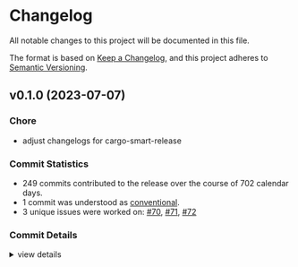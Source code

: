 # Changelog

All notable changes to this project will be documented in this file.

The format is based on [Keep a Changelog](https://keepachangelog.com/en/1.0.0/),
and this project adheres to [Semantic Versioning](https://semver.org/spec/v2.0.0.html).

## v0.1.0 (2023-07-07)

<csr-id-ca43921af214903e2d1345bb05b5f9c6e1987919/>

### Chore

 - <csr-id-ca43921af214903e2d1345bb05b5f9c6e1987919/> adjust changelogs for cargo-smart-release

### Commit Statistics

<csr-read-only-do-not-edit/>

 - 249 commits contributed to the release over the course of 702 calendar days.
 - 1 commit was understood as [conventional](https://www.conventionalcommits.org).
 - 3 unique issues were worked on: [#70](https://github.com/nucypher/ferveo/issues/70), [#71](https://github.com/nucypher/ferveo/issues/71), [#72](https://github.com/nucypher/ferveo/issues/72)

### Commit Details

<csr-read-only-do-not-edit/>

<details><summary>view details</summary>

 * **[#70](https://github.com/nucypher/ferveo/issues/70)**
    - Dkg State Machine refactor ([`8594316`](https://github.com/nucypher/ferveo/commit/85943169e27d7dbbdce835d6563ac4d838a410e1))
 * **[#71](https://github.com/nucypher/ferveo/issues/71)**
    - Added serialization/deserialization to the dkg state machine ([`653be13`](https://github.com/nucypher/ferveo/commit/653be13c8a9d7de2e98ac76eca3aadf8f8cadf4a))
 * **[#72](https://github.com/nucypher/ferveo/issues/72)**
    - Refactor subproductdomain ([`2d8026b`](https://github.com/nucypher/ferveo/commit/2d8026b2299fd9b67c77fb3b4e565ff9f4e6505b))
 * **Uncategorized**
    - Release ferveo-common-pre-release v0.1.0, subproductdomain-pre-release v0.1.0, group-threshold-cryptography-pre-release v0.1.0, ferveo-pre-release v0.2.0 ([`a7b889e`](https://github.com/nucypher/ferveo/commit/a7b889e3a20cfffc96bcb801dfb0946227cb32d9))
    - Adjust changelogs for cargo-smart-release ([`ca43921`](https://github.com/nucypher/ferveo/commit/ca43921af214903e2d1345bb05b5f9c6e1987919))
    - Adjusting changelogs prior to release of ferveo-common-pre-release v0.1.0, subproductdomain-pre-release v0.1.0, group-threshold-cryptography-pre-release v0.1.0, ferveo-pre-release v0.2.0 ([`0ccba13`](https://github.com/nucypher/ferveo/commit/0ccba13b0608e2023d8792ac9b0402af5ebaad0b))
    - Release 0.1.0 crate versions ([`c02e305`](https://github.com/nucypher/ferveo/commit/c02e3050b7a9dcf0260a5eb4e42ff74f3788c3bf))
    - Merge pull request #134 from piotr-roslaniec/remove-ftt-opt ([`2338213`](https://github.com/nucypher/ferveo/commit/23382139265bc043769d41f4da9e0998f9ba9757))
    - Use general evaluation domain ([`2c20efb`](https://github.com/nucypher/ferveo/commit/2c20efb59d7d1075d6b1413b2ae7fbb55c422143))
    - Fix using bad number of domain points ([`d5ec5e0`](https://github.com/nucypher/ferveo/commit/d5ec5e0f9d1303e51a805c4dafbab7ed2efcb7be))
    - Merge pull request #119 from nucypher/nucypher-core-integration ([`52c1f27`](https://github.com/nucypher/ferveo/commit/52c1f27627798fa266d2e5079f5121cc71e8e284))
    - Merge pull request #118 from nucypher/expose-bindings-from-main-crate ([`11d6cea`](https://github.com/nucypher/ferveo/commit/11d6ceaf26f45c76dec0c5a9fcf5eae5301502d3))
    - Merge pull request #114 from piotr-roslaniec/python-exceptions ([`87d8f1c`](https://github.com/nucypher/ferveo/commit/87d8f1cf23e27e01c4a91c964a8327b24e4ad360))
    - Publish 0.1.0-alpha.2 ([`8ce4697`](https://github.com/nucypher/ferveo/commit/8ce469734f08511ee3c897d09aa323a8a1ac62fe))
    - Release pre-release crates ([`8df87ff`](https://github.com/nucypher/ferveo/commit/8df87ff36ac81bd9e60013cda892d31ddf402868))
    - Update crates to 2021 edition #111 ([`591c05e`](https://github.com/nucypher/ferveo/commit/591c05e64ef9d2f7218418b6aa9d33181c60c88f))
    - Expose typed python exceptions ([`6b6f6d7`](https://github.com/nucypher/ferveo/commit/6b6f6d724eeb11c1b638ce51c94f904dec9f73b1))
    - Merge pull request #107 from piotr-roslaniec/zeroize ([`a7eebe5`](https://github.com/nucypher/ferveo/commit/a7eebe57ecbb1aed57410c54710ad79fa6402601))
    - Apply pr suggestions ([`1a48fea`](https://github.com/nucypher/ferveo/commit/1a48fea1c43e038e5f29f9f0a884666ca8dbe9e2))
    - Merge remote-tracking branch 'upstream/main' into zeroize ([`c9b230a`](https://github.com/nucypher/ferveo/commit/c9b230aa011cc537d7d5dcee84cd63a595b471cc))
    - Zeroize nonce ([`03974b2`](https://github.com/nucypher/ferveo/commit/03974b2f5d3bb195ced9b9072fbf5703e976962e))
    - Zeroize plaintext ([`a7e1914`](https://github.com/nucypher/ferveo/commit/a7e1914a7cb677105ffe58d74e02a04afb5fc8a7))
    - Zeroize private key share ([`61068f0`](https://github.com/nucypher/ferveo/commit/61068f04f777a81ec5d2662e8a4ebd34ced2094e))
    - Zeroize chacha ([`61c84da`](https://github.com/nucypher/ferveo/commit/61c84da62144c46fd850989f5c9ec17a3ef6ac07))
    - Zeroize on drop ([`b2402e7`](https://github.com/nucypher/ferveo/commit/b2402e7eade318efde104220dcf92c390d45ccca))
    - Zeroize shared secret ([`54ce650`](https://github.com/nucypher/ferveo/commit/54ce65076c45f937fa0e29a780206f2e32063a92))
    - Merge remote-tracking branch 'upstream/main' into static-arrays ([`7f663f3`](https://github.com/nucypher/ferveo/commit/7f663f3e006e7a9657f84c1fdfb02d04bde413da))
    - Merge pull request #113 from piotr-roslaniec/fix-simple-tdec-shares ([`85fe85a`](https://github.com/nucypher/ferveo/commit/85fe85aeface8eba8752c00d029e7a200216e9e3))
    - Remove implicit ordering from domain points in public dkg params ([`6ab1df9`](https://github.com/nucypher/ferveo/commit/6ab1df92d0d55f5c93d8eeae505a2d8146b27811))
    - Merge pull request #102 from piotr-roslaniec/local-verification-wasm ([`aacdf04`](https://github.com/nucypher/ferveo/commit/aacdf0462d73720e97c1d7924fc49e3d252a691a))
    - Fix failing test ([`c4912f5`](https://github.com/nucypher/ferveo/commit/c4912f5b11e87a96cb726e9122559ee042ffc15f))
    - Js bindings fail to correctly decrypt the ciphertext ([`ae79060`](https://github.com/nucypher/ferveo/commit/ae790601f691a7727489dbd8606dcd6ed0e4106d))
    - Fix ci checks ([`f22fb4a`](https://github.com/nucypher/ferveo/commit/f22fb4a56e0b4e54a0f1b7c8d7f4e2bf14cd2d18))
    - Update wasm bindings ([`9215238`](https://github.com/nucypher/ferveo/commit/9215238e30987c13cbe66d4c05b118f9ff49d815))
    - Fix failing test ([`ffa71bc`](https://github.com/nucypher/ferveo/commit/ffa71bc19672ace4d6c298cad6d2e0ef58fff74c))
    - Js bindings fail to correctly decrypt the ciphertext ([`3e7db72`](https://github.com/nucypher/ferveo/commit/3e7db72e5878bfc54b0324c4c79a2a058fc9e0e9))
    - Fix ci checks ([`50a853b`](https://github.com/nucypher/ferveo/commit/50a853b9d755c77817b6eefcf1f6d0c1af601184))
    - Update wasm bindings ([`1cc7036`](https://github.com/nucypher/ferveo/commit/1cc7036007c05c231f241047ef01e394b8710205))
    - Merge pull request #93 from piotr-roslaniec/local-verification ([`a6ff917`](https://github.com/nucypher/ferveo/commit/a6ff91794d5a8ddd2b9ffcb7b398f58039017a96))
    - Update python bindings ([`a77fc7a`](https://github.com/nucypher/ferveo/commit/a77fc7ac4aa4e2b5bd9a45faa44e40792fc8b65e))
    - Merge branch 'main' into local-verification ([`dd1eccf`](https://github.com/nucypher/ferveo/commit/dd1eccf1575d98d5bec2486452d3aa435faa02da))
    - Merge pull request #95 from piotr-roslaniec/implicit-ordering ([`9fded5b`](https://github.com/nucypher/ferveo/commit/9fded5bbd7b85985644844d31cf391dce52aea97))
    - Refactor for 1.64.0 msrv ([`a23500c`](https://github.com/nucypher/ferveo/commit/a23500ca3918cf9456709340b00e1a54f651bb05))
    - Refactor internal ordering tracking ([`6bb4746`](https://github.com/nucypher/ferveo/commit/6bb4746ab1b2c7b0cd3ae7336fb5d8e5415b1abe))
    - Merge pull request #92 from piotr-roslaniec/simple-tdec-py-bindings ([`4b9d8c4`](https://github.com/nucypher/ferveo/commit/4b9d8c4c50f64e5f84b35999557573fcd050f1c9))
    - Refactor bindings to support simple and precomputed tdec variants ([`edc2f26`](https://github.com/nucypher/ferveo/commit/edc2f26269d51d132066c3ff60c94466d4dbe5d8))
    - Merge pull request #75 from nucypher/release-ferveo-py ([`2529f74`](https://github.com/nucypher/ferveo/commit/2529f743fe6f07935938cbef81faa0230e478f87))
    - Merge branch 'main' into release-ferveo-py ([`d503b8a`](https://github.com/nucypher/ferveo/commit/d503b8ab657cd6500dbc85cbf6c0d15804be57bc))
    - Fix ci ([`0ca00c9`](https://github.com/nucypher/ferveo/commit/0ca00c998239e0cb641fea4ccdd085b4122c72a1))
    - Merge pull request #91 from nucypher/typed-errors ([`b2eb9ef`](https://github.com/nucypher/ferveo/commit/b2eb9ef48cb977a2db724630ea8c0390d2976da6))
    - Add missing serializatin methods ([`9740da8`](https://github.com/nucypher/ferveo/commit/9740da827cb72145a5b3011f51dfcda5216b712b))
    - Merge pull request #56 from nucypher/ferveo-light-tdec ([`8fa25b6`](https://github.com/nucypher/ferveo/commit/8fa25b66bf32585b2ef406bbec3999fd9ce75225))
    - Merge remote-tracking branch 'upstream/main' into ferveo-light-tdec ([`2c5d7c8`](https://github.com/nucypher/ferveo/commit/2c5d7c86af4a70f4694565093c399f5a9296873a))
    - Merge pull request #62 from nucypher/client-server-api ([`3a6e3c4`](https://github.com/nucypher/ferveo/commit/3a6e3c4b59c192289f86c0e37f119b29ccd3d620))
    - Merge pull request #67 from nucypher/arkworks-0.4 ([`bd78f97`](https://github.com/nucypher/ferveo/commit/bd78f9741246a2118bf6e3fdf48c72d6adf51b9e))
    - Merge pull request #72 from piotr-roslaniec/tpke-wasm-api-example ([`a6caaad`](https://github.com/nucypher/ferveo/commit/a6caaad16a10e6a77450f0196f63e5be4ba46f2e))
    - Merge pull request #68 from nucypher/error-handling ([`093f17e`](https://github.com/nucypher/ferveo/commit/093f17e22f606b33a468bd62ad37cf22f3dda265))
    - Merge branch 'error-handling' into tpke-wasm-api-example ([`707f460`](https://github.com/nucypher/ferveo/commit/707f460666acc2781d6dcfa49e0f75f1159f466f))
    - Replace cargo-udeps with cargo-machete ([`9d38a03`](https://github.com/nucypher/ferveo/commit/9d38a03f0f229ff91c5c9d21cc290b30e88ad993))
    - Merge branch 'error-handling' into release-ferveo-py ([`d2a0ca0`](https://github.com/nucypher/ferveo/commit/d2a0ca045beb4dd298f2c06b20b313456a1e81f9))
    - Merge pull request #51 from nucypher/ferveo-pss ([`23955a9`](https://github.com/nucypher/ferveo/commit/23955a9a557b49e425b43e809d9c2555b85e66c5))
    - Sketch error handling in ferveo ([`a68d2d9`](https://github.com/nucypher/ferveo/commit/a68d2d9b62414fd06afa234f240508d1c41e68a8))
    - Fix benchmarks not running on ci ([`af9505d`](https://github.com/nucypher/ferveo/commit/af9505d277eb43760698c5677d2cc0583d6484f4))
    - Refactor serialization ([`b9535fe`](https://github.com/nucypher/ferveo/commit/b9535fefae0795f4b43f726378c5c65d0e776937))
    - Trim external apis ([`0b95048`](https://github.com/nucypher/ferveo/commit/0b9504833ff4025236d9821c5bdc40e66f6774d6))
    - Replace unwrap calls with result type ([`a9b4331`](https://github.com/nucypher/ferveo/commit/a9b4331c3755a0bb0dc0ca5cc355a892dc13d7d3))
    - Self review ([`2d926de`](https://github.com/nucypher/ferveo/commit/2d926de9a96a9492063fe4ad69a4dee51d5cae88))
    - Merge branch 'client-server-api' into arkworks-0.4 ([`ed88c8b`](https://github.com/nucypher/ferveo/commit/ed88c8b9f4bc11b5921ad82274776dc4603fc9c5))
    - Replace unmaintained rust-crypto crate with sha2 ([`3040970`](https://github.com/nucypher/ferveo/commit/3040970d1d61cbb13a7577422a5422eca445deca))
    - Merge branch 'ferveo-light-tdec' into client-server-api ([`8d5bef8`](https://github.com/nucypher/ferveo/commit/8d5bef892ee8d365e0a6fcc720ae4718a6475cd4))
    - Update arkworks to 0.4.0 - first pass ([`b1999b8`](https://github.com/nucypher/ferveo/commit/b1999b86a2b04c719ec29b1263612de88a0cfd49))
    - Update dev deps settings ([`d588cc8`](https://github.com/nucypher/ferveo/commit/d588cc8d339f8f4fb336fa447dbd914faee80604))
    - Update after rebase ([`aa39d7a`](https://github.com/nucypher/ferveo/commit/aa39d7a0f5e91d2945348cc49f0b5788bcf681af))
    - Merge pull request #54 from theref/TODO ([`6022f00`](https://github.com/nucypher/ferveo/commit/6022f00eaa0a495d0edf7dc92c703a5928824e18))
    - Add simple tdec to wasm bindings ([`1cc35b4`](https://github.com/nucypher/ferveo/commit/1cc35b480ebeb1f0ac6dcfd6c91e5ce627e9929c))
    - Fix import style ([`6d92b01`](https://github.com/nucypher/ferveo/commit/6d92b010139b915da1a89ffa686bf24871c7afd1))
    - Update client api tests ([`2e6b231`](https://github.com/nucypher/ferveo/commit/2e6b2317c44a0445db85fc9a1c58a71bb85e5c14))
    - Refactor module visibility ([`d287129`](https://github.com/nucypher/ferveo/commit/d287129e0a687edc7dc40ce196461be6617dcbba))
    - Simple tdec on client side fails ([`7257843`](https://github.com/nucypher/ferveo/commit/7257843a9722f4a63bfbe82fcfbaf2088711dfb6))
    - Merge pull request #48 from nucypher/benchmark-primitives-size ([`58515cf`](https://github.com/nucypher/ferveo/commit/58515cf06c39c578eced7f276d0e7b1b98fd00e9))
    - Merge branch 'ferveo-pss' into ferveo-light-tdec ([`20f0eda`](https://github.com/nucypher/ferveo/commit/20f0edaa20865ef40ce34e99417c35b42b44e1f9))
    - Merge pull request #46 from nucypher/verify-simple-tdec-shares ([`530de97`](https://github.com/nucypher/ferveo/commit/530de97b5008b94b60420adc5735cf1b656b8218))
    - Merge branch 'main' into ferveo-pss ([`1857ef6`](https://github.com/nucypher/ferveo/commit/1857ef6d4249ea2a120ee4264dbfe1745fd25f15))
    - Merge branch 'main' into verify-simple-tdec-shares ([`48a2513`](https://github.com/nucypher/ferveo/commit/48a2513d0e479067fb8e0a5dee574ec3fefb9ce7))
    - Add ferveo-python example ([`fd47f97`](https://github.com/nucypher/ferveo/commit/fd47f97510fad4132712dc58714c19fc0fd0d7e4))
    - Simple tdec on server side ([`39f7f39`](https://github.com/nucypher/ferveo/commit/39f7f39cf618e6c46a809707cfc93bf1aae4e49e))
    - Sketch the server api ([`5ba7451`](https://github.com/nucypher/ferveo/commit/5ba7451f1ae54995e90570b2e970263124ffa803))
    - Switch to cargo-criterion in ci ([`3a216b6`](https://github.com/nucypher/ferveo/commit/3a216b63ee47907e8838a6fcec4abc06fa517d12))
    - Fix benchmark not working on ci ([`e69c735`](https://github.com/nucypher/ferveo/commit/e69c735712ff8e85ae025b841287b645a94e3147))
    - Merge pull request #38 from nucypher/validity-checks ([`168bde6`](https://github.com/nucypher/ferveo/commit/168bde69694089000d8363fba08dd86cc6e101ce))
    - Merge pull request #19 from piotr-roslaniec/use-sha256 ([`ace45c7`](https://github.com/nucypher/ferveo/commit/ace45c783ba0d9b8ba2f308aa5c8a1af034d65ca))
    - Apply pr suggestions ([`1f76347`](https://github.com/nucypher/ferveo/commit/1f76347c0326424c5776c0e2a99c833d911c9b95))
    - Merge branch 'main' into use-sha256 ([`fa1c1a8`](https://github.com/nucypher/ferveo/commit/fa1c1a8bf2b338cb379a481d8b042c45af23c470))
    - Update tpke client api ([`33b2b09`](https://github.com/nucypher/ferveo/commit/33b2b0954d08261e72a7d206446a689fc6b251ac))
    - Refactor validator checksums into a struct ([`3366d80`](https://github.com/nucypher/ferveo/commit/3366d8011d960c4e493548011ba9610155d8360d))
    - Convert `api` and `serialization` to features ([`c20ac5e`](https://github.com/nucypher/ferveo/commit/c20ac5ec71b56336bfcccd3d308b32643122f3c7))
    - Self review ([`2c1ed0c`](https://github.com/nucypher/ferveo/commit/2c1ed0c0ea8fe60dfb95a3801de51ac8e7b29710))
    - Integrate light tdec into ferveo crate ([`5eb4fcf`](https://github.com/nucypher/ferveo/commit/5eb4fcfdf6ae19dda06871eb09155f067fb97645))
    - Refactor light tdec ([`20dbfec`](https://github.com/nucypher/ferveo/commit/20dbfec954af517bd9764e81b4bf97abe94ac10d))
    - Fix after merge ([`a6c3027`](https://github.com/nucypher/ferveo/commit/a6c30279d594c6441f111b300dbe836a801b0574))
    - Merge branch 'verify-simple-tdec-shares' into ferveo-pss ([`3693ba8`](https://github.com/nucypher/ferveo/commit/3693ba85e11ce2dbfc0d6202cb5eef0505b8f753))
    - Merge branch 'validity-checks' into verify-simple-tdec-shares ([`a34b995`](https://github.com/nucypher/ferveo/commit/a34b995d68258b0c956cff87dafa2f968f7ab0ef))
    - Merge branch 'main' into validity-checks ([`dd9e458`](https://github.com/nucypher/ferveo/commit/dd9e4584f9b9715e5c63816234e1c0c0c63df5bc))
    - Benchmark size of pvss transcripts ([`6c28d48`](https://github.com/nucypher/ferveo/commit/6c28d48ddc8aa0805b0fdb634564a627baf1f52f))
    - Self review ([`2c9bfec`](https://github.com/nucypher/ferveo/commit/2c9bfec29abf83f7e50fe37b5aceb4908bd40416))
    - Merge pull request #50 from theref/tidy ([`af53b72`](https://github.com/nucypher/ferveo/commit/af53b72a466cce1dd7b745f60194eec2733899ad))
    - Integrate key recovery into ferveo ([`7aa400f`](https://github.com/nucypher/ferveo/commit/7aa400f58a2ca766f36b50a248625aa2d3f2b7f1))
    - Refactor tdec recovery tests in tpke ([`a366089`](https://github.com/nucypher/ferveo/commit/a3660896800cfa35ddab2c07fc1d7dada8f39adb))
    - Integrate key refreshing into ferveo ([`0223a16`](https://github.com/nucypher/ferveo/commit/0223a1623d8f0d4aa0ade9ccf5f33a235cea57cb))
    - Merge pull request #32 from nucypher/simple-decryption-precomputed ([`cd50056`](https://github.com/nucypher/ferveo/commit/cd50056e1f36a7485b7f974e40e4c6584241d151))
    - Refactor key refreshing ([`864dbc2`](https://github.com/nucypher/ferveo/commit/864dbc26cbc6863b7eda7c03ed8e585d0a7159d8))
    - Remove unused code from `hash_to_curve` ([`1e2dee0`](https://github.com/nucypher/ferveo/commit/1e2dee03e06dd66cc0ad2b55548d5ec254da68a0))
    - Merge pull request #41 from theref/refresh_bench ([`0f1ac6f`](https://github.com/nucypher/ferveo/commit/0f1ac6ff8743ac7cd0fe3c99a0ef22d6bbb20425))
    - Replace `bench_with_input` for `bench_function` ([`bf16483`](https://github.com/nucypher/ferveo/commit/bf164835aedf6aba67c936a5c088528ac9eb9a83))
    - Add a benchmark sketch ([`aa75f85`](https://github.com/nucypher/ferveo/commit/aa75f85e17699cb84926fa33b1cd800d18abac6e))
    - Apply pr suggestions ([`bdda3d1`](https://github.com/nucypher/ferveo/commit/bdda3d11f0415e86ecf5ce9a5793b3b407d97c8f))
    - Self review ([`0eb043e`](https://github.com/nucypher/ferveo/commit/0eb043ed5e1fb54f71288362706c3d47c975bdf4))
    - Fix after rebase ([`2b298af`](https://github.com/nucypher/ferveo/commit/2b298af13302b7ddff8a7db1e41bd2e52d564dd0))
    - Apply PR suggestions ([`2c46d1e`](https://github.com/nucypher/ferveo/commit/2c46d1eaddd7f51878966667d8b42933e2fc69ea))
    - Fix after rebase ([`208c55e`](https://github.com/nucypher/ferveo/commit/208c55e76a2a483d2370534c48d9e6e145df1f6f))
    - Self review ([`0370bd9`](https://github.com/nucypher/ferveo/commit/0370bd99177e1953cdfdb90007a0a49bf21c7274))
    - Fix after rebase ([`e8b83dc`](https://github.com/nucypher/ferveo/commit/e8b83dc89f712e17eac42952a392bb13419f9f01))
    - Implement and benchmark subvariant of simple tdec ([`1bde49d`](https://github.com/nucypher/ferveo/commit/1bde49d8c1920f94cf3d33ca6bb705e667eda22c))
    - Benchmark share combination for simple variant ([`ec84ec3`](https://github.com/nucypher/ferveo/commit/ec84ec39d55d2a18ebca80e8c257aa872038d87c))
    - Merge branch 'main' into validity-checks ([`208d95c`](https://github.com/nucypher/ferveo/commit/208d95c990084f81eb2e82339e772b0baa8c7748))
    - Merge pull request #27 from nucypher/dkg-pvss-flow ([`e842b8a`](https://github.com/nucypher/ferveo/commit/e842b8a5bb2cafe2e768ca29e5f0210f969ea748))
    - Benchmark share verification ([`d499c28`](https://github.com/nucypher/ferveo/commit/d499c2820d8c0cbe959c8092fdefd632da2357af))
    - Refactor decryption share creation ([`64f5023`](https://github.com/nucypher/ferveo/commit/64f5023663ccf6f33b82e87a21b9c89eb7b135ac))
    - Implement simple tdec decryption share verification ([`655e5e3`](https://github.com/nucypher/ferveo/commit/655e5e3a9173d6e38ad176efecd0d380f19578f1))
    - Disable arkworks benchmark ([`91fa243`](https://github.com/nucypher/ferveo/commit/91fa24391002b2c75ff32bf8f0d50c5cbe2faa38))
    - Benchmark ciphertext validity check ([`a21fb93`](https://github.com/nucypher/ferveo/commit/a21fb93b84a11d77eb454c0a399da1e28a1f5140))
    - Update tpke/benches/tpke.rs ([`2d20f28`](https://github.com/nucypher/ferveo/commit/2d20f285ed97f3fe44bf7225bf7bc5e88842b753))
    - Bench ciphertext validity check ([`f0864ae`](https://github.com/nucypher/ferveo/commit/f0864ae82d3b1e8bf06877eb5e84e641d15088dd))
    - Enable key share blinding in fast tdec ([`57c9763`](https://github.com/nucypher/ferveo/commit/57c9763712be26ecf9e39863b9a37785b2da6c3e))
    - Refactor to a single share per validator ([`dce013c`](https://github.com/nucypher/ferveo/commit/dce013c0825ad5cabf7fe74edfc9d96ce80a44da))
    - Remove rebasing artifact ([`e9d7064`](https://github.com/nucypher/ferveo/commit/e9d706481adb3010924c2fc5014d4fff96e742fd))
    - Fix after rebase ([`dc53f7b`](https://github.com/nucypher/ferveo/commit/dc53f7b568abe296f2f0812b8233e5e388965277))
    - Fix after rebase ([`50343e3`](https://github.com/nucypher/ferveo/commit/50343e33d1c48e5199bac79f4d75031857fd0a7a))
    - Self code review ([`b560ad6`](https://github.com/nucypher/ferveo/commit/b560ad6e5e72a4b1521486cbc90e84fcbff2ed6f))
    - Remove dealer's lagrange coeffs calculation ([`f526ad4`](https://github.com/nucypher/ferveo/commit/f526ad44a8c05151bc7c0d745770e6b7f88e1876))
    - Simple threshold decryption works ([`d3c76cd`](https://github.com/nucypher/ferveo/commit/d3c76cde43f13a9a7c24d24511acbd980b5b6e44))
    - Fix clippy ([`cca3270`](https://github.com/nucypher/ferveo/commit/cca32700b3b13aafab6fcb899f852d3643dddcfd))
    - Simple decryption with one validator works with ferveo dkg ([`4fbaab3`](https://github.com/nucypher/ferveo/commit/4fbaab341e8481d7fbcf103e8b9c29b0a7ea348a))
    - Incorrect length of decrypted shares after pvss combination ([`efa6150`](https://github.com/nucypher/ferveo/commit/efa6150f3aa07e262290392f41dfa37c83a7a4a4))
    - Calculate lagrange using public context ([`0c6b9c5`](https://github.com/nucypher/ferveo/commit/0c6b9c560d934c3b4edab8866a4234461bc70274))
    - Calculate lagrange using private context ([`bd5d743`](https://github.com/nucypher/ferveo/commit/bd5d74385017b80324c2c9d882f2f727ece3bef5))
    - Initial work on simple threshold decryption ([`fcab224`](https://github.com/nucypher/ferveo/commit/fcab224a9ec79799ec7067e94a5e567ff91b83d4))
    - Refactor share verification ([`249c3c1`](https://github.com/nucypher/ferveo/commit/249c3c1b3285b4e8e92ee1b444e6f3b3d8001578))
    - Implement simplified decryption share verification ([`20445cd`](https://github.com/nucypher/ferveo/commit/20445cdc49712f40fb893f370d9510edf4cf7484))
    - Fix formulas ([`444ff80`](https://github.com/nucypher/ferveo/commit/444ff806b0bee35ef4edfb60c01caed67ae27cbc))
    - Fix after rebase ([`c80a197`](https://github.com/nucypher/ferveo/commit/c80a1975c9dcf130723ee46ce11bfb8b693301ef))
    - Decryption share verification for fast variant ([`a0d9930`](https://github.com/nucypher/ferveo/commit/a0d99308c932fda7413fc04f9039f9758d8a692e))
    - Check ciphertext validity before creating a decryption share ([`e99f43c`](https://github.com/nucypher/ferveo/commit/e99f43c3a3f0095e3989f1231c2b5f8d96f8471a))
    - Enable key share blinding in fast tdec ([`a484971`](https://github.com/nucypher/ferveo/commit/a484971aea27a5304aa20fbde6f826900107559e))
    - Refactor to a single share per validator ([`b6c9189`](https://github.com/nucypher/ferveo/commit/b6c9189322f3c50ccef19ad6cb0c4cd922a71f1b))
    - Remove rebasing artifact ([`838d3d2`](https://github.com/nucypher/ferveo/commit/838d3d21fd99799aea19843c3868476b0f6d97b4))
    - Fix after rebase ([`26fe690`](https://github.com/nucypher/ferveo/commit/26fe690d14dc29231886f593065d94193a3f913e))
    - Fix after rebase ([`668184c`](https://github.com/nucypher/ferveo/commit/668184c4b8b4fc38542be7de3bbeb49ab51166f2))
    - Self code review ([`89ebffc`](https://github.com/nucypher/ferveo/commit/89ebffc583ee13bc5b19a846fef168663e106bcb))
    - Remove dealer's lagrange coeffs calculation ([`364580e`](https://github.com/nucypher/ferveo/commit/364580eee849b5bdab88ee51a6116f90ce5a8199))
    - Simple threshold decryption works ([`856790c`](https://github.com/nucypher/ferveo/commit/856790c48d882c87275ddf6d87bbeb1a31ad559b))
    - Fix clippy ([`7cad9ae`](https://github.com/nucypher/ferveo/commit/7cad9aea331ed8e510bca6afd043fe61a466ef08))
    - Simple decryption with one validator works with ferveo dkg ([`57255f5`](https://github.com/nucypher/ferveo/commit/57255f5befb64f3c4cce8d97b2d28db0f0c4f0eb))
    - Incorrect length of decrypted shares after pvss combination ([`81d4dd2`](https://github.com/nucypher/ferveo/commit/81d4dd2c67026f2a672c2c421efa38bdfc5f226b))
    - Calculate lagrange using public context ([`17cdb5b`](https://github.com/nucypher/ferveo/commit/17cdb5b6850c54815f3629fa4e441e0caa815f7e))
    - Calculate lagrange using private context ([`719b4a1`](https://github.com/nucypher/ferveo/commit/719b4a1aa1d7775413c3a80500ecc87cc83d64ea))
    - Initial work on simple threshold decryption ([`08bac73`](https://github.com/nucypher/ferveo/commit/08bac73b78f602f4bc46ef4eb508c0870124094b))
    - Add benchmark for share refresh ([`5163ba6`](https://github.com/nucypher/ferveo/commit/5163ba62402c451b3ba5f52592eace2e6f43f4ec))
    - Merge pull request #34 from nucypher/benchmarks-pr-compare ([`185822b`](https://github.com/nucypher/ferveo/commit/185822b781ec6febfef28660acbe6fa39dd893a4))
    - Update random polynomial benchmark ([`770d251`](https://github.com/nucypher/ferveo/commit/770d2515b56438c30fdf0911ffb7b7103ba17b88))
    - Fix benchmarks on ci ([`33cf5c2`](https://github.com/nucypher/ferveo/commit/33cf5c2f7ed7c0971c2f349e38df24047b1ea4f6))
    - Fix after rebase ([`ea19e6a`](https://github.com/nucypher/ferveo/commit/ea19e6a8dffd3519ed51909b57820cae7ac61731))
    - Add more tpke benchmarks ([`02827bb`](https://github.com/nucypher/ferveo/commit/02827bb98ff2f2ec01c77c1283e8e79aefde0d3c))
    - Benchmark share combination for simple variant ([`07cbe25`](https://github.com/nucypher/ferveo/commit/07cbe25e24fef7f84523a7485bd71cc57e2f0753))
    - Fix polynomial benchmark ([`939f913`](https://github.com/nucypher/ferveo/commit/939f913507587fbbe7b0aaa88df11dfbaf52a823))
    - Add benchmark for Recover Share at Point ([`a8009a9`](https://github.com/nucypher/ferveo/commit/a8009a9fe7e4d5f5f7e2e923e2941e88024edaac))
    - Merge pull request #35 from nucypher/bench-arkworks ([`48567a3`](https://github.com/nucypher/ferveo/commit/48567a3d28718f354913c74580f5c9b9f964bb51))
    - Fix after rebase ([`d6af087`](https://github.com/nucypher/ferveo/commit/d6af0877ca201c027681550e72bb71834af67034))
    - Move poly bench to arkworks ([`f98b528`](https://github.com/nucypher/ferveo/commit/f98b5281af6a81ebaeb3c570d8965ee81a74b185))
    - Fix after rebase ([`27f9216`](https://github.com/nucypher/ferveo/commit/27f92163b343c9f8d8345a80e65e2ecec2ed58b7))
    - Simplify arkworks benchmarks ([`1b6b852`](https://github.com/nucypher/ferveo/commit/1b6b852f3b815a5635de807f675aa3780f3c039f))
    - Fix benchmark not working on ci ([`15e1c6e`](https://github.com/nucypher/ferveo/commit/15e1c6ec38cdfc63bca32e4b869c5e7a884f754f))
    - Fix after rebase ([`c192dfc`](https://github.com/nucypher/ferveo/commit/c192dfc64ebecdcc035d222696da481982c49f27))
    - Enable tpke benchmarks ([`73bc0a1`](https://github.com/nucypher/ferveo/commit/73bc0a14eacf37389694cabfa2949b6353e12737))
    - Add remaining benchmarks ([`14240f9`](https://github.com/nucypher/ferveo/commit/14240f989c1a1b4bde6c1310015c6e3fa783b045))
    - Add a benchmark sketch ([`1a1f5bc`](https://github.com/nucypher/ferveo/commit/1a1f5bc6672b096f5ebbaea85261ea94c2435553))
    - Add encryption and decryption benchmarks ([`1d02339`](https://github.com/nucypher/ferveo/commit/1d02339d7871a4e4637fbbd4fd349780edb4c591))
    - Add more tpke benchmarks ([`ac5bbac`](https://github.com/nucypher/ferveo/commit/ac5bbaccc959a5bf3076a0f9540b207e20aa09b5))
    - Run benchmarks on gh actions ([`20e1123`](https://github.com/nucypher/ferveo/commit/20e1123578295c5286b0ab1698ea7ea97aaa4397))
    - Benchmark share combination for simple variant ([`6b33e84`](https://github.com/nucypher/ferveo/commit/6b33e84ab428fcb903efffcc2e6178a50d47d04a))
    - Merge pull request #25 from piotr-roslaniec/sd-benchmarks ([`25c745e`](https://github.com/nucypher/ferveo/commit/25c745e3e830fab8161612af6963bc673ce00bb2))
    - Fix after rebase ([`3ee6ac5`](https://github.com/nucypher/ferveo/commit/3ee6ac5994c25e485a41e18acd1c438cb162bc66))
    - Add encryption and decryption benchmarks ([`c007f5e`](https://github.com/nucypher/ferveo/commit/c007f5e2fe6bf54ad294d94c0a7777613d4c7331))
    - Set group benchmark sample for tpke ([`0271631`](https://github.com/nucypher/ferveo/commit/0271631de705991dab5a30abe8c13a2d0ac80978))
    - Add more tpke benchmarks ([`3d5847b`](https://github.com/nucypher/ferveo/commit/3d5847b382604bb0fb4c2e213ac16ef22b7a5c50))
    - Run benchmarks on gh actions ([`ffd67c4`](https://github.com/nucypher/ferveo/commit/ffd67c47238b3dd5d9273ff8e0ba1979d10d4732))
    - Benchmark share combination for simple variant ([`5751d8c`](https://github.com/nucypher/ferveo/commit/5751d8c1df9ffce19b63fba3ae04fa050b4b511e))
    - Merge pull request #26 from nucypher/share-recovery ([`94de0a0`](https://github.com/nucypher/ferveo/commit/94de0a002b44daad34bcdf07d773fa4d8148787d))
    - Merge pull request #37 from theref/share-recovery ([`86a95f3`](https://github.com/nucypher/ferveo/commit/86a95f32403ed6df1c6cb77ba284dffb0eee2df9))
    - Apply PR suggestions ([`d8d325c`](https://github.com/nucypher/ferveo/commit/d8d325ce88f957c6c97fe5e4c58943bb6a2fc10f))
    - Use `debug_assert` to make benchmarks more consistent ([`871fdf4`](https://github.com/nucypher/ferveo/commit/871fdf4b8734fb0d55e9aed095557cbe3e61cedf))
    - Use arkworks for polynomails and benchmark relevant functions ([`92f6f55`](https://github.com/nucypher/ferveo/commit/92f6f551bbbaba5229ae8f3628b8d89147c8fe1a))
    - Fix after rebase ([`989415a`](https://github.com/nucypher/ferveo/commit/989415a9581063cc1105a7b361f79d780bf55111))
    - Apply pr suggestions ([`48732e7`](https://github.com/nucypher/ferveo/commit/48732e7d6e221ff985bde4fca35a0137f2ce123a))
    - Add comments after initial review ([`5456c42`](https://github.com/nucypher/ferveo/commit/5456c422a9f9b2a3964c2d3dd8de5700f0dccdd3))
    - Fix after rebase ([`7d5ecd9`](https://github.com/nucypher/ferveo/commit/7d5ecd9a54873719f0a1f1ec42957eb94ff97945))
    - Fix clippy warnings ([`2327378`](https://github.com/nucypher/ferveo/commit/232737832b34658df95a500b61fe856d7bd767f1))
    - Share refreshing ([`e4e59c8`](https://github.com/nucypher/ferveo/commit/e4e59c8ce60c440c308748097db1423763a358f7))
    - Refreshing initial pass ([`1697924`](https://github.com/nucypher/ferveo/commit/1697924d35d2c0e689ccd20f4f784be2d03c70b6))
    - Fix after rebase ([`c0df26e`](https://github.com/nucypher/ferveo/commit/c0df26e23e31107e24cfcad0319ff38cc17e5d19))
    - Failing to create a proper polynomial for recovery ([`2575edd`](https://github.com/nucypher/ferveo/commit/2575edd70e5d312e83bbc011c54c666bc7312d42))
    - Wip ([`81870af`](https://github.com/nucypher/ferveo/commit/81870afb4381a7acf7fb773c88b4508bd1d507dc))
    - Initial work on simple threshold decryption ([`3d0c13b`](https://github.com/nucypher/ferveo/commit/3d0c13b78fa89e3cf221e48c68f9ce7f97dbce17))
    - Merge pull request #20 from piotr-roslaniec/simple-decryption ([`b2b4809`](https://github.com/nucypher/ferveo/commit/b2b48091092c861ca7a39fcc54573dcd8117db2e))
    - Apply pr suggestions ([`6dc7173`](https://github.com/nucypher/ferveo/commit/6dc71731e880fdb8c7bd27da7e48649d18fff80f))
    - Remove some comments ([`526d198`](https://github.com/nucypher/ferveo/commit/526d19887686d94b09aa3b389b58b1f065938352))
    - Implement simple threshold decryption variant ([`e7ecab0`](https://github.com/nucypher/ferveo/commit/e7ecab0e1b9b310490e7f7ccf6deb73d08c866b4))
    - Use sha256 instead of blake2b ([`c71dbf2`](https://github.com/nucypher/ferveo/commit/c71dbf2630ebb54a4be725af92a61cfddc8837a0))
    - Merge pull request #10 from piotr-roslaniec/wasm-bindings ([`f26552d`](https://github.com/nucypher/ferveo/commit/f26552db645e095fb4df6732aa38e1fff1401d72))
    - Merge pull request #17 from nucypher/benchmark-wasm ([`85fba9e`](https://github.com/nucypher/ferveo/commit/85fba9e27de154b8b9701873ab1d370a07283fe3))
    - Merge pull request #18 from nucypher/bindings-python ([`227052a`](https://github.com/nucypher/ferveo/commit/227052aacd2b1a9353bfbf37d4522ff8f35d73a3))
    - Add python bindings and benchmark ([`0091ae1`](https://github.com/nucypher/ferveo/commit/0091ae1f8521337967a6dbb90157875a17fff7f9))
    - Add info about benchmark setup ([`c0c2c9e`](https://github.com/nucypher/ferveo/commit/c0c2c9e21f65eb2e6cf3a58b9952a3d9b0bb38f6))
    - Add benchmarks in the browser ([`1688c36`](https://github.com/nucypher/ferveo/commit/1688c36d9d2353a10d566db9b75424edd59a276d))
    - Update after rebase ([`d77f3b7`](https://github.com/nucypher/ferveo/commit/d77f3b79f6928198f84ce96ac306e0533c9977eb))
    - Panicks at 'capacity overflow' during js-benches ([`9d358e1`](https://github.com/nucypher/ferveo/commit/9d358e16acf3e033e5e5f8bef15a3b05d00d15c6))
    - Add bindings for threshold decryption flow ([`71ae0c3`](https://github.com/nucypher/ferveo/commit/71ae0c37131ab863caaff2ae13771304b1bbb5f7))
    - Expose randomness in dkg setup ([`d8b51ce`](https://github.com/nucypher/ferveo/commit/d8b51cea0b614efb89e2b17c8c23730268a0f65e))
    - Update after rebase ([`b8b2392`](https://github.com/nucypher/ferveo/commit/b8b2392de11068acde07895dc9b6897a742b9b2d))
    - Self review ([`7e92e0d`](https://github.com/nucypher/ferveo/commit/7e92e0d2e2b1d0f82ba0483bff0db0d59c079283))
    - Add bindings for threshold decryption flow ([`9fc2c4b`](https://github.com/nucypher/ferveo/commit/9fc2c4ba504c02bcc9b1d1b7fc990d2ebc37ba51))
    - Setup benchmarks ([`1b96071`](https://github.com/nucypher/ferveo/commit/1b960712911e2e02ae2f41e9e773134d8ccdbd96))
    - Add wasm setup ([`ca2e46e`](https://github.com/nucypher/ferveo/commit/ca2e46e67637ce34d531da03124523fb567b7002))
    - Merge pull request #8 from piotr-roslaniec/aad#1 ([`41b5408`](https://github.com/nucypher/ferveo/commit/41b54081c2061126fa8d661207e13aa74406733f))
    - Address pr comments ([`3786af1`](https://github.com/nucypher/ferveo/commit/3786af1e6a8c8ec26c82435f125f6d67c05884cd))
    - Expose checked decryption instead ([`cea2827`](https://github.com/nucypher/ferveo/commit/cea28279e3373d0e816d2986d860705c1893a11e))
    - Refactor u in ciphertext into commitment ([`5f5b5f3`](https://github.com/nucypher/ferveo/commit/5f5b5f35ea6d9460ebfa55e9aeeeb2ef46b76105))
    - Address pr comments ([`d9e43a4`](https://github.com/nucypher/ferveo/commit/d9e43a4cebaeb11a3e8c44bbef5933c5f52627ae))
    - Address pr comments ([`b44430b`](https://github.com/nucypher/ferveo/commit/b44430b32c251e202f7d29334468ac39e5185261))
    - Address some clippy warnings ([`e8087d2`](https://github.com/nucypher/ferveo/commit/e8087d23ec6d1845585016259e51cc173160bb92))
    - Refactor into a helper method ([`c56c025`](https://github.com/nucypher/ferveo/commit/c56c025c446c7824ebf19251ae0b3a354fd4f8b2))
    - Add checked decryption ([`e526c4f`](https://github.com/nucypher/ferveo/commit/e526c4f9db8ddaa406e31dd48c1b3cf00e2323e3))
    - Use aad in ciphertext validity check ([`0b252e5`](https://github.com/nucypher/ferveo/commit/0b252e50ac0017b0f4b6b4a94ad640d1911cc862))
    - Replace chacha20 with chacha20poly1305 ([`ce89ead`](https://github.com/nucypher/ferveo/commit/ce89eadb7737e511c743ec01a2fe3bfc9826b32c))
    - Merge pull request #65 from anoma/joe/20210922 ([`d6d603f`](https://github.com/nucypher/ferveo/commit/d6d603fbe82706525a194f42cbab9c3431dd7cc4))
    - Latest ferveo ([`0f17c3b`](https://github.com/nucypher/ferveo/commit/0f17c3be5cfa55b5f878defcb74ab2b4e13c3190))
    - Merge branch 'master' into joe/202108 ([`3e98e43`](https://github.com/nucypher/ferveo/commit/3e98e434758fadfdd16c73ba7ead15fc84005f99))
    - Merge pull request #50 from anoma/george/tpke ([`3e9eb73`](https://github.com/nucypher/ferveo/commit/3e9eb732b47787f55f818de8dbf9145a70b19130))
    - Moving tpke code in this repo ([`8d62e52`](https://github.com/nucypher/ferveo/commit/8d62e527ec5e792f62e885a25872fff45c1c3d00))
</details>

